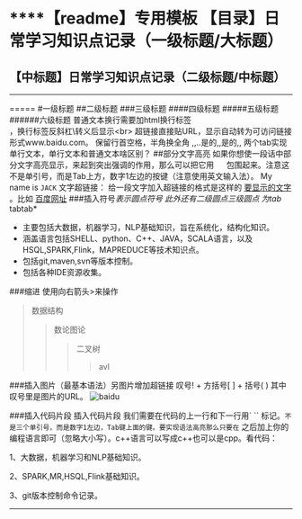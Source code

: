 ****【readme】专用模板
【目录】日常学习知识点记录（一级标题/大标题）
====
【中标题】日常学习知识点记录（二级标题/中标题）
-------
------
=====
#一级标题
##二级标题
###三级标题
####四级标题
#####五级标题
######六级标题
普通文本换行需要加html换行标签<br>，换行标签反斜杠\转义后显示\<br>
超链接直接贴URL，显示自动转为可访问链接形式www.baidu.com。
    保留行首空格，半角换全角 ,,..是的,,是的,,
        两个tab实现单行文本，单行文本和普通文本啥区别？
##部分文字高亮
如果你想使一段话中部分文字高亮显示，来起到突出强调的作用，那么可以把它用 `  ` 包围起来。注意这不是单引号，而是Tab上方，数字1左边的按键（注意使用英文输入法）。
My name is `JACK`
文字超链接： 给一段文字加入超链接的格式是这样的 [ 要显示的文字 ]( 链接的地址 )。比如
[百度网址](www.baidu.com "悬停显示")
###插入符号*表示圆点符号 此外还有二级圆点三级圆点 为tab* tabtab*
* 主要包括大数据，机器学习，NLP基础知识，旨在系统化，结构化知识。
* 涵盖语言包括SHELL、python、C++、JAVA，SCALA语言，以及HSQL,SPARK,Flink，MAPREDUCE等技术知识点。
* 包括git,maven,svn等版本控制。
* 包括各种IDE资源收集。

###缩进 使用向右箭头>来操作
>数据结构
>>数论图论
>>>二叉树
>>>>avl

###插入图片（最基本语法）另图片增加超链接
叹号! + 方括号[ ] + 括号( ) 其中叹号里是图片的URL。
![baidu](http://www.baidu.com/img/bdlogo.gif "baidu logo")


###插入代码片段
插入代码片段
我们需要在代码的上一行和下一行用` `` 标记。``` 不是三个单引号，而是数字1左边，Tab键上面的键。要实现语法高亮那么只要在 ``` 之后加上你的编程语言即可（忽略大小写）。c++语言可以写成c++也可以是cpp。看代码：



1、大数据，机器学习和NLP基础知识。

2、SPARK,MR,HSQL,Flink基础知识。

3、git版本控制命令记录。
********